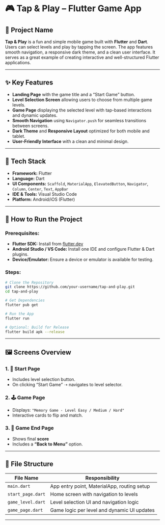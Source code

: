
# 🎮 Tap & Play – Flutter Game App

## 📌 Project Name

**Tap & Play** is a fun and simple mobile game built with **Flutter** and **Dart**. Users can select levels and play by tapping the screen. The app features smooth navigation, a responsive dark theme, and a clean user interface. It serves as a great example of creating interactive and well-structured Flutter applications.

---

## ✨ Key Features

- **Landing Page** with the game title and a “Start Game” button.
- **Level Selection Screen** allowing users to choose from multiple game levels.
- **Game Page** displaying the selected level with tap-based interactions and dynamic updates.
- **Smooth Navigation** using `Navigator.push` for seamless transitions between screens.
- **Dark Theme** and **Responsive Layout** optimized for both mobile and tablet.
- **User-Friendly Interface** with a clean and minimal design.

---

## 🧰 Tech Stack

- **Framework:** Flutter  
- **Language:** Dart  
- **UI Components:** `Scaffold`, `MaterialApp`, `ElevatedButton`, `Navigator`, `Column`, `Center`, `Text`, `AppBar`  
- **IDE & Tools:** Visual Studio Code  
- **Platform:** Android/iOS (Flutter)

---

## 🚀 How to Run the Project

### Prerequisites:

- **Flutter SDK:** Install from [flutter.dev](https://flutter.dev)
- **Android Studio / VS Code:** Install one IDE and configure Flutter & Dart plugins.
- **Device/Emulator:** Ensure a device or emulator is available for testing.

### Steps:

```bash
# Clone the Repository
git clone https://github.com/your-username/tap-and-play.git
cd tap-and-play

# Get Dependencies
flutter pub get

# Run the App
flutter run

# Optional: Build for Release
flutter build apk --release
```

---

## 🖼️ Screens Overview

### 1. 🏁 Start Page
- Includes level selection button.
- On clicking “Start Game” ➝ navigates to level selector.

### 2. 🕹️ Game Page
- Displays: `"Memory Game - Level Easy / Medium / Hard"`
- Interactive cards to flip and match.

### 3. 🧠 Game End Page
- Shows final **score**
- Includes a **“Back to Menu”** option.

---

## 📁 File Structure

| File Name       | Responsibility                                |
|-----------------|------------------------------------------------|
| `main.dart`     | App entry point, MaterialApp, routing setup   |
| `start_page.dart` | Home screen with navigation to levels       |
| `game_level.dart`| Level selection UI and navigation logic      |
| `game_page.dart` | Game logic per level and dynamic UI updates  |

---

